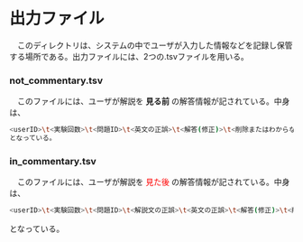 # 出力ファイル
　このディレクトリは、システムの中でユーザが入力した情報などを記録し保管する場所である。出力ファイルには、2つの.tsvファイルを用いる。

### not_commentary.tsv
　このファイルには、ユーザが解説を **見る前** の解答情報が記されている。中身は、
```bash : not_commentary.tsv
<userID>\t<実験回数>\t<問題ID>\t<英文の正誤>\t<解答(修正)>\t<削除またはわからない>\n
となっている。
```

### in_commentary.tsv
　このファイルには、ユーザが解説を <font color="Red">見た後</font> の解答情報が記されている。中身は、
```bash : in_commentary.tsv
<userID>\t<実験回数>\t<問題ID>\t<解説文の正誤>\t<英文の正誤>\t<解答(修正)>\t<削除またはわからない>\n
```
となっている。
